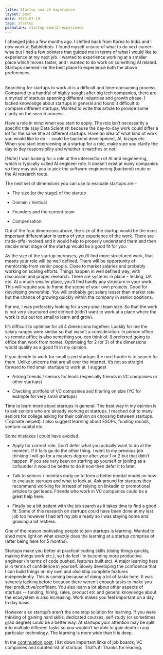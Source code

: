 ```yaml
---
title: Startup search experience
layout: post
date: 2023-07-19
tags: startup
permalink: startup-search-experience
---
```

<p style="color: rgb(26, 26, 26); margin-bottom: 32px" class="body"><span>I changed jobs a few months ago. I shifted back from Korea to India and I now work at Babblebots. I found myself unsure of what to do next career-wise but I had a few pointers that guided me in terms of what I would like to experience at my next job. I wanted to experience working at a smaller place which moves faster, and I wanted to do work on something AI related. Startups seemed like the best place to experience both the above preferences. </span></p><p class="body"><span>Searching for startups to work at is a difficult and time-consuming process. Compared to a handful of highly sought after big tech companies, there are a myriad of startups spanning different industries and growth phase. I lacked knowledge about startups in general and found it difficult to compare different startups. Wanted to write this article to provide some clarity on the search process.</span></p><p class="body"><span>Have a role in mind when you start to apply. The role isn’t necessarily a specific title (say Data Scientist) because the day-to-day work could differ a lot for the same title at different startups. Have an idea of what kind of work you would like to do -- could be backend development, AI, bizops etc. When you start interviewing at a startup for a role, make sure you clarify the day to day responsibility and whether it matches or not.</span></p><p class="body"><span>[Note] I was looking for a role at the intersection of AI and engineering, which is typically called AI engineer role. It doesn’t exist at many companies so they may ask you to pick the software engineering (backend) route or the AI research route. </span></p><p style="margin-bottom: 8px" class="body"><span>The next set of dimensions you can use to evaluate startups are -</span></p><ul><li><p class="body"><span>The size (or the stage) of the startup</span></p></li><li><p class="body"><span>Domain / Vertical</span></p></li><li><p class="body"><span>Founders and the current team</span></p></li><li><p class="body"><span>Compensation</span></p></li></ul><p class="body"></p><p class="body"><span>Out of the four dimensions above, the size of the startup would be the most important differentiator in terms of your experience of the work. There are trade-offs involved and it would help to properly understand them and then decide what stage of the startup would be a good fit for you. </span></p><p class="body"><span>As the size of the startup increases, you’ll find more structured work, that means your role will be well defined. There will be opportunity of mentorship from senior people. Close to market salaries and probably working on scaling efforts. Things happen in well defined way, with discussion and proper research. There are systems in place - testing, QA etc. At a much smaller place, you’ll find hardly any structure in your work. This will require you to frame the scope of your own projects. Good for developing ownership. You will probably get salary lesser than market rate but the chance of growing quickly within the company in senior positions. </span></p><p class="body"><span>For me, I was preferably looking for a very small team size. So that the work is not very structured and defined (didn’t want to work at a place where the work is cut out too small to learn and grow). </span></p><p class="body"><span>It’s difficult to optimise for all 4 dimensions together. Luckily for me the salary ranges were similar so that wasn’t a consideration. In person office vs remote office is also something you can think of. (I preferred going to office than work from home). Optimising for 2 (or 3) of the dimensions would qualify as a good fit in my opinion.</span></p><p style="margin-bottom: 8px" class="body"><span>If you decide to work for small sized startups the next hurdle is to search for them. Unlike unicorns that are all over the internet, it’s not so straight forward to find small startups to work at. I suggest</span></p><ul><li><p class="body"><span>Asking friends / seniors for leads (especially friends in VC companies or other startups)</span></p></li><li><p class="body"><span>Checking portfolio of VC companies and filtering on size (YC for example for very small startups)</span></p></li></ul><p class="body"></p><p class="body"><span>Time to learn more about startups in general. The best way in my opinion is to ask seniors who are already working at startups. I reached out to many seniors for college asking for their opinion on choosing between startups. (Topmate helped). I also suggest learning about ESOPs, funding rounds, venture capital etc.</span></p><p style="margin-bottom: 8px" class="body"><span>Some mistakes I could have avoided.</span></p><ul><li><p class="body"><span>Apply for correct role. Don’t defer what you actually want to do at the moment. If it fails go do the other thing. I went to my previous job thinking I will go for a masters degree after year 1 or 2 but that didn’t happen. If you are very keen on starting up yourself or joining as a cofounder it would be better to do it now then defer it to later.</span></p></li><li><p class="body"><span>Talk to seniors / mentors early on to form a better mental model on how to evaluate startups and what to look at. Ask around for startups they recommend working for instead of relying on linkedin or promotional articles to get leads. Friends who work in VC companies could be a great help here.</span></p></li><li><p class="body"><span>Finally be a bit patient with the job search as it takes time to find a good fit. Some of this research on startups could have been done at my last job too however I had left my job already so I was staying home and growing a bit restless.</span></p></li></ul><p class="body"></p><p class="body"><span>One of the reason motivating people to join startups is learning. Wanted to shed more light on what exactly does the learning at a startup comprise of (after being here for 5 months).</span></p><p class="body"><span>Startups make you better at practical coding skills (doing things quickly, making things work etc.), so I do feel I’m becoming more productive engineer (in terms of code pushed, features built etc). A major learning here is in terms of confidence in yourself. Slowly developing the confidence that I can build things on my own and also ship complete features independently. This is coming because of doing a lot of tasks here. It was severely lacking before because there weren’t enough tasks to make you feel productive/confident. You also learn a lot about other aspects of startups -- funding, hiring, sales, product etc and general knowledge about the ecosystem is also increasing. Work makes you feel important on a day to day basis.</span></p><p class="body"><span>However also startup’s aren’t the one stop solution for learning. If you were thinking of gaining hard skills, dedicated courses, self study (or sometimes grad degree) could be a better way. At startups your attention may be split into multiple different tasks so you wouldn’t be able to gain depth in any particular technology. The learning is more wide than it is deep.</span></p><p class="body"><span>In the <u><a target="" href="/startup-search-experience-useful-links" style="text-decoration: none;" data-page-id="zFMl7v">continuation post</a></u>, I list down important links of job boards, VC companies and curated list of startups. That’s it! Thanks for reading. </span></p>